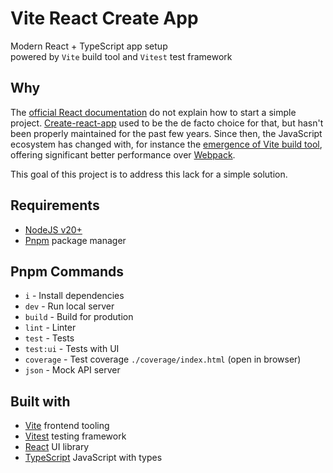 # Vite React Create App

Modern React + TypeScript app setup  
powered by `Vite` build tool and `Vitest` test framework

## Why
The [official React documentation](https://react.dev/learn/start-a-new-react-project) do not explain how to start a simple project. [Create-react-app](https://github.com/facebook/create-react-app) used to be the de facto choice for that, but
hasn't been properly maintained for the past few years. Since then, the JavaScript ecosystem has changed with, for instance the [emergence of Vite build tool](https://2022.stateofjs.com/en-US/libraries/build-tools/), offering significant better performance over [Webpack](https://webpack.js.org/). 

This goal of this project is to address this lack for a simple solution.
 
## Requirements
- [NodeJS v20+](https://nodejs.org/)
- [Pnpm](https://pnpm.io/) package manager


## Pnpm Commands
- `i` - Install dependencies
- `dev` - Run local server
- `build` - Build for prodution
- `lint` - Linter
- `test` - Tests
- `test:ui` - Tests with UI
- `coverage` - Test coverage `./coverage/index.html` (open in browser)
- `json` - Mock API server


## Built with
- [Vite](https://vitejs.dev) frontend tooling
- [Vitest](https://vitest.dev/) testing framework
- [React](https://react.dev/) UI library
- [TypeScript](https://www.typescriptlang.org/) JavaScript with types 
